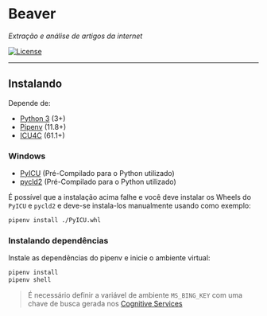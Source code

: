 # Beaver

*Extração e análise de artigos da internet*

[![License](https://img.shields.io/badge/license-GPLv3-blue.svg)](https://github.com/guiscaranse/beaver/blob/master/LICENSE)

***
## Instalando

Depende de:
* [Python 3](https://www.python.org/downloads/) (3+)
* [Pipenv](https://github.com/pypa/pipenv) (11.8+)
* [ICU4C](http://site.icu-project.org/download) (61.1+)

### Windows
* [PyICU](https://www.lfd.uci.edu/~gohlke/pythonlibs/#pyicu) (Pré-Compilado para o Python utilizado)
* [pycld2](https://www.lfd.uci.edu/~gohlke/pythonlibs/#pycld2) (Pré-Compilado para o Python utilizado)

É possível que a instalação acima falhe e você deve instalar os Wheels do `PyICU` e `pycld2` e deve-se instala-los manualmente usando como exemplo:
```sh
pipenv install ./PyICU.whl
```

### Instalando dependências
Instale as dependências do pipenv e inicie o ambiente virtual:
```sh
pipenv install
pipenv shell
```

> É necessário definir a variável de ambiente `MS_BING_KEY` com uma chave de busca gerada nos [Cognitive Services](https://azure.microsoft.com/en-us/services/cognitive-services/)
